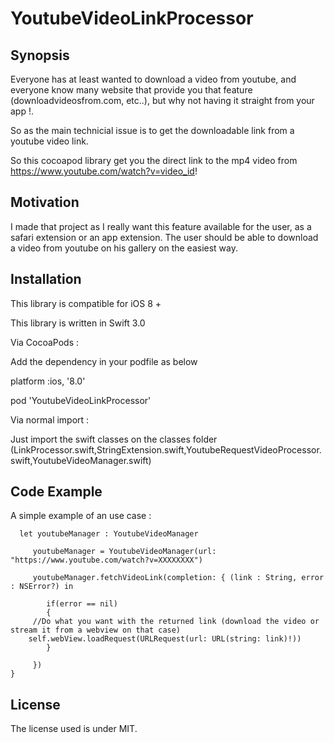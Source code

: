 # YoutubeVideoLinkProcessor

## Synopsis

Everyone has at least wanted to download a video from youtube, and everyone know many website that provide you that feature (downloadvideosfrom.com, etc..), but why not having it straight from your app !.

So as the main technicial issue is to get the downloadable link from a youtube video link.

So this cocoapod library get you the direct link to the mp4 video from https://www.youtube.com/watch?v=video_id! 

## Motivation

I made that project as I really want this feature available for the user, as a safari extension or an app extension. The user should be able to download a video from youtube on his gallery on the easiest way.

## Installation

This library is compatible for iOS 8 +

This library is written in Swift 3.0

Via CocoaPods : 

Add the dependency in your podfile as below 

platform :ios, '8.0'

pod 'YoutubeVideoLinkProcessor'

Via normal import : 

Just import the swift classes on the classes folder (LinkProcessor.swift,StringExtension.swift,YoutubeRequestVideoProcessor.swift,YoutubeVideoManager.swift)


## Code Example

A simple example of an use case : 

      let youtubeManager : YoutubeVideoManager
        
         youtubeManager = YoutubeVideoManager(url: "https://www.youtube.com/watch?v=XXXXXXXX")
         
         youtubeManager.fetchVideoLink(completion: { (link : String, error : NSError?) in

         	if(error == nil)
         	{
         //Do what you want with the returned link (download the video or stream it from a webview on that case)
        self.webView.loadRequest(URLRequest(url: URL(string: link)!))
    		}
            
         })
    }


## License

The license used is under MIT.